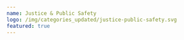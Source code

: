 ```yaml
---
name: Justice & Public Safety 
logo: /img/categories_updated/justice-public-safety.svg 
featured: true 
---
```

